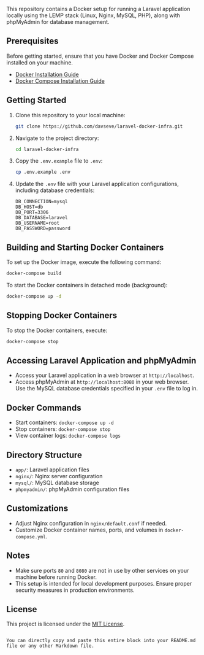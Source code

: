 This repository contains a Docker setup for running a Laravel application locally using the LEMP stack (Linux, Nginx, MySQL, PHP), along with phpMyAdmin for database management.

## Prerequisites

Before getting started, ensure that you have Docker and Docker Compose installed on your machine.

- [Docker Installation Guide](https://docs.docker.com/get-docker/)
- [Docker Compose Installation Guide](https://docs.docker.com/compose/install/)

## Getting Started

1. Clone this repository to your local machine:

   ```bash
   git clone https://github.com/davseve/laravel-docker-infra.git
2. Navigate to the project directory:

   ```bash
   cd laravel-docker-infra
   ```

3. Copy the `.env.example` file to `.env`:

   ```bash
   cp .env.example .env
   ```

4. Update the `.env` file with your Laravel application configurations, including database credentials:

   ```dotenv
   DB_CONNECTION=mysql
   DB_HOST=db
   DB_PORT=3306
   DB_DATABASE=laravel
   DB_USERNAME=root
   DB_PASSWORD=password
   ```

## Building and Starting Docker Containers

To set up the Docker image, execute the following command:

```bash
docker-compose build
```

To start the Docker containers in detached mode (background):

```bash
docker-compose up -d
```

## Stopping Docker Containers

To stop the Docker containers, execute:

```bash
docker-compose stop
```

## Accessing Laravel Application and phpMyAdmin

- Access your Laravel application in a web browser at `http://localhost`.
- Access phpMyAdmin at `http://localhost:8080` in your web browser. Use the MySQL database credentials specified in your `.env` file to log in.

## Docker Commands

- Start containers: `docker-compose up -d`
- Stop containers: `docker-compose stop`
- View container logs: `docker-compose logs`

## Directory Structure

- `app/`: Laravel application files
- `nginx/`: Nginx server configuration
- `mysql/`: MySQL database storage
- `phpmyadmin/`: phpMyAdmin configuration files

## Customizations

- Adjust Nginx configuration in `nginx/default.conf` if needed.
- Customize Docker container names, ports, and volumes in `docker-compose.yml`.

## Notes

- Make sure ports `80` and `8080` are not in use by other services on your machine before running Docker.
- This setup is intended for local development purposes. Ensure proper security measures in production environments.

## License

This project is licensed under the [MIT License](LICENSE).

```

You can directly copy and paste this entire block into your README.md file or any other Markdown file.
```

